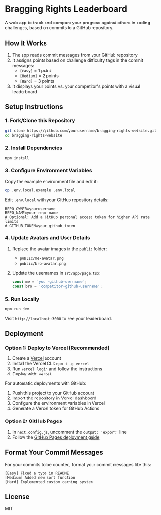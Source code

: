 # Bragging Rights Leaderboard

A web app to track and compare your progress against others in coding challenges, based on commits to a GitHub repository.

## How It Works

1. The app reads commit messages from your GitHub repository
2. It assigns points based on challenge difficulty tags in the commit messages:
   - `[Easy]` = 1 point
   - `[Medium]` = 2 points
   - `[Hard]` = 3 points
3. It displays your points vs. your competitor's points with a visual leaderboard

## Setup Instructions

### 1. Fork/Clone this Repository

```bash
git clone https://github.com/yourusername/bragging-rights-website.git
cd bragging-rights-website
```

### 2. Install Dependencies

```bash
npm install
```

### 3. Configure Environment Variables

Copy the example environment file and edit it:

```bash
cp .env.local.example .env.local
```

Edit `.env.local` with your GitHub repository details:

```
REPO_OWNER=yourusername
REPO_NAME=your-repo-name
# Optional: Add a GitHub personal access token for higher API rate limits
# GITHUB_TOKEN=your_github_token
```

### 4. Update Avatars and User Details

1. Replace the avatar images in the `public` folder:
   - `public/me-avatar.png` 
   - `public/bro-avatar.png`

2. Update the usernames in `src/app/page.tsx`:
   ```typescript
   const me = 'your-github-username';
   const bro = 'competitor-github-username';
   ```

### 5. Run Locally

```bash
npm run dev
```

Visit `http://localhost:3000` to see your leaderboard.

## Deployment

### Option 1: Deploy to Vercel (Recommended)

1. Create a [Vercel](https://vercel.com) account
2. Install the Vercel CLI: `npm i -g vercel`
3. Run `vercel login` and follow the instructions
4. Deploy with: `vercel`

For automatic deployments with GitHub:
1. Push this project to your GitHub account
2. Import the repository in Vercel dashboard
3. Configure the environment variables in Vercel
4. Generate a Vercel token for GitHub Actions

### Option 2: GitHub Pages

1. In `next.config.js`, uncomment the `output: 'export'` line
2. Follow the [GitHub Pages deployment guide](https://docs.github.com/en/pages/getting-started-with-github-pages/creating-a-github-pages-site)

## Format Your Commit Messages

For your commits to be counted, format your commit messages like this:

```
[Easy] Fixed a typo in README
[Medium] Added new sort function
[Hard] Implemented custom caching system
```

## License

MIT
